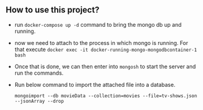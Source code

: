 ## How to use this project?

- run `docker-compose up -d`  command to bring the mongo db up and running. 
- now we need to attach to the process in which mongo is running. For that execute `docker exec -it docker-running-mongo-mongodbcontainer-1 bash`
- Once that is done, we can then enter into `mongosh` to start the server and run the commands. 
- Run below command to import the attached file into a database.
  
  `mongoimport --db movieData --collection=movies --file=tv-shows.json --jsonArray --drop`

